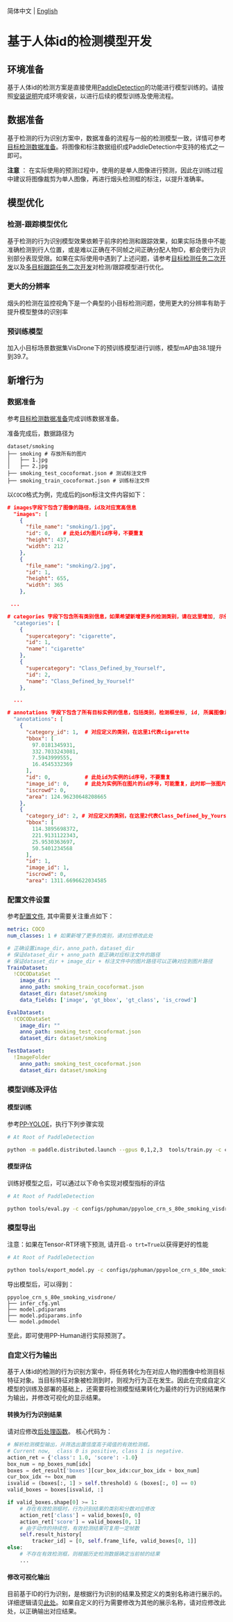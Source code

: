 简体中文 | [English](./idbased_det_en.md)

# 基于人体id的检测模型开发

## 环境准备

基于人体id的检测方案是直接使用[PaddleDetection](https://github.com/PaddlePaddle/PaddleDetection)的功能进行模型训练的。请按照[安装说明](https://github.com/PaddlePaddle/PaddleDetection/blob/release/2.6/docs/tutorials/INSTALL_cn.md)完成环境安装，以进行后续的模型训练及使用流程。

## 数据准备
基于检测的行为识别方案中，数据准备的流程与一般的检测模型一致，详情可参考[目标检测数据准备](../../../tutorials/data/PrepareDetDataSet.md)。将图像和标注数据组织成PaddleDetection中支持的格式之一即可。

**注意** ： 在实际使用的预测过程中，使用的是单人图像进行预测，因此在训练过程中建议将图像裁剪为单人图像，再进行烟头检测框的标注，以提升准确率。


## 模型优化

### 检测-跟踪模型优化
基于检测的行为识别模型效果依赖于前序的检测和跟踪效果，如果实际场景中不能准确检测到行人位置，或是难以正确在不同帧之间正确分配人物ID，都会使行为识别部分表现受限。如果在实际使用中遇到了上述问题，请参考[目标检测任务二次开发](../detection.md)以及[多目标跟踪任务二次开发](../pphuman_mot.md)对检测/跟踪模型进行优化。


### 更大的分辨率
烟头的检测在监控视角下是一个典型的小目标检测问题，使用更大的分辨率有助于提升模型整体的识别率

### 预训练模型
加入小目标场景数据集VisDrone下的预训练模型进行训练，模型mAP由38.1提升到39.7。

## 新增行为
### 数据准备
参考[目标检测数据准备](../../../tutorials/data/PrepareDetDataSet.md)完成训练数据准备。

准备完成后，数据路径为
```
dataset/smoking
├── smoking # 存放所有的图片
│   ├── 1.jpg
│   ├── 2.jpg
├── smoking_test_cocoformat.json # 测试标注文件
├── smoking_train_cocoformat.json # 训练标注文件
```

以`COCO`格式为例，完成后的json标注文件内容如下：

```json
# images字段下包含了图像的路径，id及对应宽高信息
  "images": [
    {
      "file_name": "smoking/1.jpg",
      "id": 0,    # 此处id为图片id序号，不要重复
      "height": 437,
      "width": 212
    },
    {
      "file_name": "smoking/2.jpg",
      "id": 1,
      "height": 655,
      "width": 365
    },

 ...

# categories 字段下包含所有类别信息，如果希望新增更多的检测类别，请在这里增加, 示例如下。
  "categories": [
    {
      "supercategory": "cigarette",
      "id": 1,
      "name": "cigarette"
    },
    {
      "supercategory": "Class_Defined_by_Yourself",
      "id": 2,
      "name": "Class_Defined_by_Yourself"
    },

  ...

# annotations 字段下包含了所有目标实例的信息，包括类别，检测框坐标, id, 所属图像id等信息
  "annotations": [
    {
      "category_id": 1,  # 对应定义的类别，在这里1代表cigarette
      "bbox": [
        97.0181345931,
        332.7033243081,
        7.5943999555,
        16.4545332369
      ],
      "id": 0,           # 此处id为实例的id序号，不要重复
      "image_id": 0,     # 此处为实例所在图片的id序号，可能重复，此时即一张图片上有多个实例对象
      "iscrowd": 0,
      "area": 124.96230648208665
    },
    {
      "category_id": 2, # 对应定义的类别，在这里2代表Class_Defined_by_Yourself
      "bbox": [
        114.3895698372,
        221.9131122343,
        25.9530363697,
        50.5401234568
      ],
      "id": 1,
      "image_id": 1,
      "iscrowd": 0,
      "area": 1311.6696622034585
```

### 配置文件设置
参考[配置文件](../../../../configs/pphuman/ppyoloe_crn_s_80e_smoking_visdrone.yml), 其中需要关注重点如下：

```yaml
metric: COCO
num_classes: 1 # 如果新增了更多的类别，请对应修改此处

# 正确设置image_dir，anno_path，dataset_dir
# 保证dataset_dir + anno_path 能正确对应标注文件的路径
# 保证dataset_dir + image_dir + 标注文件中的图片路径可以正确对应到图片路径
TrainDataset:
  !COCODataSet
    image_dir: ""
    anno_path: smoking_train_cocoformat.json
    dataset_dir: dataset/smoking
    data_fields: ['image', 'gt_bbox', 'gt_class', 'is_crowd']

EvalDataset:
  !COCODataSet
    image_dir: ""
    anno_path: smoking_test_cocoformat.json
    dataset_dir: dataset/smoking

TestDataset:
  !ImageFolder
    anno_path: smoking_test_cocoformat.json
    dataset_dir: dataset/smoking
```

### 模型训练及评估
#### 模型训练

参考[PP-YOLOE](../../../../configs/ppyoloe/README_cn.md)，执行下列步骤实现
```bash
# At Root of PaddleDetection

python -m paddle.distributed.launch --gpus 0,1,2,3  tools/train.py -c configs/pphuman/ppyoloe_crn_s_80e_smoking_visdrone.yml --eval
```

#### 模型评估

训练好模型之后，可以通过以下命令实现对模型指标的评估
```bash
# At Root of PaddleDetection

python tools/eval.py -c configs/pphuman/ppyoloe_crn_s_80e_smoking_visdrone.yml
```

### 模型导出
注意：如果在Tensor-RT环境下预测, 请开启`-o trt=True`以获得更好的性能
```bash
# At Root of PaddleDetection

python tools/export_model.py -c configs/pphuman/ppyoloe_crn_s_80e_smoking_visdrone.yml -o weights=output/ppyoloe_crn_s_80e_smoking_visdrone/best_model trt=True
```

导出模型后，可以得到：
```
ppyoloe_crn_s_80e_smoking_visdrone/
├── infer_cfg.yml
├── model.pdiparams
├── model.pdiparams.info
└── model.pdmodel
```

至此，即可使用PP-Human进行实际预测了。


### 自定义行为输出
基于人体id的检测的行为识别方案中，将任务转化为在对应人物的图像中检测目标特征对象。当目标特征对象被检测到时，则视为行为正在发生。因此在完成自定义模型的训练及部署的基础上，还需要将检测模型结果转化为最终的行为识别结果作为输出，并修改可视化的显示结果。

#### 转换为行为识别结果
请对应修改[后处理函数](https://github.com/PaddlePaddle/PaddleDetection/blob/release/2.6/deploy/pipeline/pphuman/action_infer.py#L338)。
核心代码为：
```python
# 解析检测模型输出，并筛选出置信度高于阈值的有效检测框。
# Current now,  class 0 is positive, class 1 is negative.
action_ret = {'class': 1.0, 'score': -1.0}
box_num = np_boxes_num[idx]
boxes = det_result['boxes'][cur_box_idx:cur_box_idx + box_num]
cur_box_idx += box_num
isvalid = (boxes[:, 1] > self.threshold) & (boxes[:, 0] == 0)
valid_boxes = boxes[isvalid, :]

if valid_boxes.shape[0] >= 1:
    # 存在有效检测框时，行为识别结果的类别和分数对应修改
    action_ret['class'] = valid_boxes[0, 0]
    action_ret['score'] = valid_boxes[0, 1]
    # 由于动作的持续性，有效检测结果可复用一定帧数
    self.result_history[
        tracker_id] = [0, self.frame_life, valid_boxes[0, 1]]
else:
    # 不存在有效检测框，则根据历史检测数据确定当前帧的结果
    ...
```

#### 修改可视化输出
目前基于ID的行为识别，是根据行为识别的结果及预定义的类别名称进行展示的。详细逻辑请见[此处](https://github.com/PaddlePaddle/PaddleDetection/blob/release/2.6/deploy/pipeline/pipeline.py#L1024-L1043)。如果自定义的行为需要修改为其他的展示名称，请对应修改此处，以正确输出对应结果。
